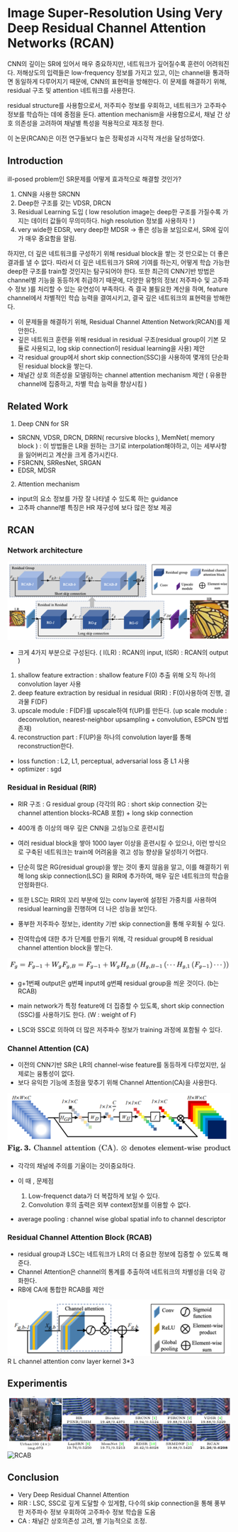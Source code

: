 # Image Super-Resolution Using Very Deep Residual Channel Attention Networks (RCAN)

CNN의 깊이는 SR에 있어서 매우 중요하지만, 네트워크가 깊어질수록 훈련이 어려워진다. 저해상도의 입력들은 low-frequency 정보를 가지고 있고, 
이는 channel을 통과하면 동일하게 다루어지기 때문에, CNN의 표현력을 방해한다. 이 문제를 해결하기 위해, residual 구조 및 attention 네트워크를 사용한다.

residual structure를 사용함으로서, 저주피수 정보를 우회하고, 네트워크가 고주파수 정보를 학습하는 데에 중점을 둔다.
attention mechanism을 사용함으로서, 채널 간 상호 의존성을 고려하여 채널별 특성을 적용적으로 재조정 한다.

이 논문(RCAN)은 이전 연구들보다 높은 정확성과 시각적 개선을 달성하였다.

## Introduction

ill-posed problem인 SR문제를 어떻게 효과적으로 해결할 것인가? 
1. CNN을 사용한 SRCNN
2. Deep한 구조를 갖는 VDSR, DRCN
3. Residual Learning 도입 ( low resolution image는 deep한 구조를 가질수록 가지는 데이터 값들이 무의미하다. high resolution 정보를 사용하자 ! )
4. very wide한 EDSR, very deep한 MDSR -> 좋은 성능을 보임으로서, SR에 깊이가 매우 중요함을 알림.

하지만, 더 깊은 네트워크를 구성하기 위해 residual block을 쌓는 것 만으로는 더 좋은 결과를 낼 수 없다.
따라서 더 깊은 네트워크가 SR에 기여를 하는지, 어떻게 학습 가능한 deep한 구조를 train할 것인지는 탐구되어야 한다.
또한 최근의 CNN기반 방법은 channel별 기능을 동등하게 취급하기 때문에, 다양한 유형의 정보( 저주파수 및 고주파수 정보 )를 처리할 수 있는 유연성이 부족하다.
즉 결국 불필요한 계산을 하며, feature channel에서 차별적인 학습 능력을 결여시키고, 결국 깊은 네트워크의 표현력을 방해한다.

- 이 문제들을 해결하기 위해, Residual Channel Attention Network(RCAN)를 제안한다.
- 깊은 네트워크 훈련을 위해 residual in residual 구조(residual group이 기본 모듈로 사용되고, log skip connection이 residual learning을 사용) 제안
- 각 residual group에서 short skip connection(SSC)을 사용하여 몇개의 단순화된 residual block을 쌓는다.
- 채널간 상호 의존성을 모델링하는 channel attention mechanism 제안 ( 유용한 channel에 집중하고, 차별 학습 능력을 향상시킴 )


## Related Work

1. Deep CNN for SR
- SRCNN, VDSR, DRCN, DRRN( recursive blocks ), MemNet( memory block ) : 이 방법들은 LR을 원하는 크기로 interpolation해야하고, 이는 세부사항을 잃어버리고 계산을 크게 증가시킨다.
- FSRCNN, SRResNet, SRGAN
- EDSR, MDSR

2. Attention mechanism
- input의 요소 정보를 가장 잘 나타낼 수 있도록 하는 guidance
- 고추파 channel별 특징은 HR 재구성에 보다 많은 정보 제공

## RCAN
### Network architecture
![RCAN structure](./images/RCAN.png)
- 크게 4가지 부분으로 구성된다. (  I(LR) : RCAN의 input,  I(SR) : RCAN의 output )
1. shallow feature extraction : shallow feature F(0) 추출 위해 오직 하나의 convolution layer 사용
2. deep feature extraction by residual in residual (RIR) : F(0)사용하여 진행, 결과물 F(DF)
3. upscale module : F(DF)를 upscale하여 f(UP)를 만든다. (up scale module : deconvolution, nearest-neighbor upsampling + convolution, ESPCN 방법 존재)
4. reconstruction part : F(UP)을 하나의 convolution layer를 통해 reconstruction한다.   

- loss function : L2, L1, perceptual, adversarial loss 중 L1 사용
- optimizer : sgd

### Residual in Residual (RIR)
- RIR 구조 : G residual group (각각의 RG : short skip connection 갖는 channel attention blocks-RCAB 포함) + long skip connection

- 400개 층 이상의 매우 깊은 CNN을 고성능으로 훈련시킴
- 여러 residual block을 쌓아 1000 layer 이상을 훈련시킬 수 있으나, 이런 방식으로 구축된 네트워크는 train에 어려움을 겪고 성능 향상을 달성하기 어렵다.

- 단순히 많은 RG(residual group)을 쌓는 것이 좋지 않음을 알고, 이를 해결하기 위해 long skip connection(LSC) 을 RIR에 추가하여, 매우 깊은 네트워크의 학습을 안정화한다.
- 또한 LSC는 RIR의 꼬리 부분에 있는 conv layer에 설정된 가중치를 사용하여 residual learning을 진행하며 더 나은 성능을 보인다.
- 풍부한 저주파수 정보는, identity 기반 skip connection을 통해 우회될 수 있다.
- 잔여학습에 대한 추가 단계를 만들기 위해, 각 residual group에 B residual channel attention block을 쌓는다.

![RIR](./images/RIR.png)
- g+1번째 output은 g번째 input에 g번째 residual group을 씌운 것이다. (b는 RCAB)
- main network가 특정 feature에 더 집중할 수 있도록, short skip connection (SSC)를 사용하기도 한다. (W : weight of F)

- LSC와 SSC로 의하여 더 많은 저주파수 정보가 training 과정에 포함될 수 있다.

### Channel Attention (CA)
- 이전의 CNN기반 SR은 LR의 channel-wise feature를 동등하게 다루었지만, 실제로는 융통성이 없다.
- 보다 유익한 기능에 초점을 맞추기 위해 Channel Attention(CA)을 사용한다.

![ChannelAttention](./images/ChannelAttention.png)

- 각각의 채널에 주의를 기울이는 것이중요하다. 
- 이 때 , 문제점
    1. Low-frequenct data가 더 복잡하게 보일 수 있다.
    2.  Convolution 후의 출력은 외부 context정보를 이용할 수 없다.

- average pooling : channel wise global spatial info to channel descriptor


### Residual Channel Attention Block (RCAB)
- residual group과 LSC는 네트워크가 LR의 더 중요한 정보에 집중할 수 있도록 해준다. 
- Channel Attention은 channel의 통계를 추출하여 네트워크의 차별성을 더욱 강화한다.
- RB에 CA에 통합한 RCAB를 제안

![RCAB](./images/RCAB.png)
R L channel attention
conv layer kernel 3*3

## Experimentis

![RCAB](./images/RCAN_result.png)
![RCAB](./images/RCAN_.png)


## Conclusion

- Very Deep Residual Channel Attention
- RIR : LSC, SSC로  깊게 도달할 수 있게함, 다수의 skip connection을 통해 풍부한 저주파수 정보 우회하여 고주파수 정보 학습을 도움
- CA : 채널간 상호의존성 고려, 별 기능적으로 조정.

